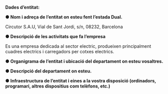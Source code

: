 **Dades d’entitat:**

**● Nom i adreça de l’entitat on esteu fent l’estada Dual.**

Circutor S.A.U,  Vial de Sant Jordi, s/n, 08232, Barcelona

**● Descripció de les activitats que fa l’empresa**

Es una empresa dedicada al sector electric, produeixen principalment cuadres electrics i carregadors per cotxes electrics.

**● Organigrama de l’entitat i ubicació del departament on esteu vosaltres.**

**● Descripció del departament on esteu.**

**● Infraestructura de l’entitat i eines a la vostra disposició (ordinadors, programari, altres
dispositius com telèfons, etc.)**

